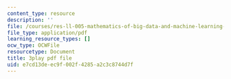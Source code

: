 ```yaml
---
content_type: resource
description: ''
file: /courses/res-ll-005-mathematics-of-big-data-and-machine-learning-january-iap-2020/e7cd13deec9f002f4285a2c3c8744d7f_tUk8o-ZbF4c.pdf
file_type: application/pdf
learning_resource_types: []
ocw_type: OCWFile
resourcetype: Document
title: 3play pdf file
uid: e7cd13de-ec9f-002f-4285-a2c3c8744d7f
---
```

